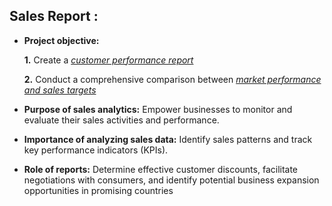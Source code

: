 ## Sales Report :


- **Project objective:** 

    **1.** Create a _[customer performance report](https://github.com/UmairSyd/Excel-Projects/blob/main/AtliQ%20Hardware%20Sales%20Analytics/Sales_report.xlsx)_ 

    **2.** Conduct a comprehensive comparison between _[market performance and sales targets](https://github.com/UmairSyd/Excel-Projects/blob/main/AtliQ%20Hardware%20Sales%20Analytics/Atliq%20Hardware%20Sales%20Analytics-1-merged.pdf)_

- **Purpose of sales analytics:** Empower businesses to monitor and evaluate their sales activities and performance.

- **Importance of analyzing sales data:** Identify sales patterns and track key performance indicators (KPIs).

- **Role of reports:** Determine effective customer discounts, facilitate negotiations with consumers, and identify potential business expansion opportunities in promising countries
